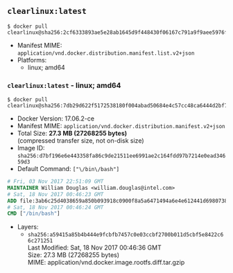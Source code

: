 ## `clearlinux:latest`

```console
$ docker pull clearlinux@sha256:2cf6333893ae5e28ab1645d9f448430f06167c791a9f9aee5976f81c573e3791
```

-	Manifest MIME: `application/vnd.docker.distribution.manifest.list.v2+json`
-	Platforms:
	-	linux; amd64

### `clearlinux:latest` - linux; amd64

```console
$ docker pull clearlinux@sha256:7db29d622f5172538180f004abad50684e4c57cc48ca6444d2bf725667b287c9
```

-	Docker Version: 17.06.2-ce
-	Manifest MIME: `application/vnd.docker.distribution.manifest.v2+json`
-	Total Size: **27.3 MB (27268255 bytes)**  
	(compressed transfer size, not on-disk size)
-	Image ID: `sha256:d7bf196e6e443358fa86c9de21511ee6991ae2c164fdd97b7214e0ead34659d3`
-	Default Command: `["\/bin\/bash"]`

```dockerfile
# Fri, 03 Nov 2017 22:51:09 GMT
MAINTAINER William Douglas <william.douglas@intel.com>
# Sat, 18 Nov 2017 00:46:23 GMT
ADD file:3ab6c25d4038659a850b093918c0900f8a5a6471494a6e4e612441d6980738dc in / 
# Sat, 18 Nov 2017 00:46:24 GMT
CMD ["/bin/bash"]
```

-	Layers:
	-	`sha256:a59415a85b4b444e9fcbfb7457c0e03ccbf2700b011d5cbf5e8422c66c271251`  
		Last Modified: Sat, 18 Nov 2017 00:46:36 GMT  
		Size: 27.3 MB (27268255 bytes)  
		MIME: application/vnd.docker.image.rootfs.diff.tar.gzip
